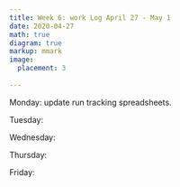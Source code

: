 ```yaml
---
title: Week 6: work Log April 27 - May 1
date: 2020-04-27
math: true
diagram: true
markup: mmark
image:
  placement: 3
  
---
```


Monday: update run tracking spreadsheets.

Tuesday: 

Wednesday: 

Thursday: 

Friday: 

